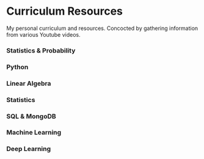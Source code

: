 # **Curriculum Resources**
My personal curriculum and resources. Concocted by gathering information from various Youtube videos. 

### Statistics & Probability

### Python 

### Linear Algebra

### Statistics 

### SQL & MongoDB

### Machine Learning 

### Deep Learning 
